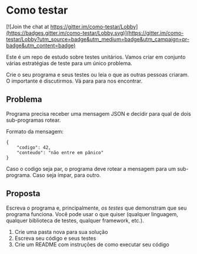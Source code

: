 Como testar
========

[![Join the chat at https://gitter.im/como-testar/Lobby](https://badges.gitter.im/como-testar/Lobby.svg)](https://gitter.im/como-testar/Lobby?utm_source=badge&utm_medium=badge&utm_campaign=pr-badge&utm_content=badge)

Este é um repo de estudo sobre testes unitários. Vamos criar
em conjunto várias estratégias de teste para um único problema.

Crie o seu programa e seus testes ou leia o que as outras pessoas
criaram. O importante é discutirmos. Vá para <o canal gitter> para
nos encontrar.

Problema
-----

Programa precisa receber uma mensagem JSON e decidir para
qual de dois sub-programas rotear.

Formato da mensagem:

    {
        "codigo": 42,
        "conteudo": "não entre em pânico"
    }

Caso o codigo seja par, o programa deve rotear a mensagem para
um sub-programa. Caso seja ímpar, para outro.

Proposta
-----

Escreva o programa e, principalmente, _os testes_ que demonstram
que seu programa funciona. Você pode usar o que quiser (qualquer
linguagem, qualquer biblioteca de testes, qualquer framework,
etc.).

1. Crie uma pasta nova para sua solução
2. Escreva seu código e seus testes
3. Crie um README com instruções de como executar seu código
